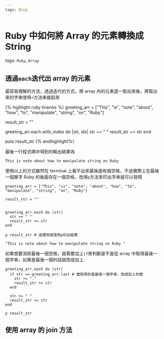 ```yaml
---
tags: Blog
---
```


# Ruby 中如何將 Array 的元素轉換成 String

###### tags: `Ruby`, `Array`

## 透過`each`迭代出 array 的元素

最容易理解的方法，透過迭代的方式，將 array 內的元素逐一取出來後，將取出來的字串使用`+`方法串接起來

{% highlight ruby linenos %}
greeting_arr = ["This", "is", "note", "about", "how", "to", "manipulate", "string", "on", "Ruby"]

result_str = ""

greeting_arr.each.with_index do |str, idx|
str += " "
result_str += str
end

puts result_str
{% endhighlight%}

最後一行程式碼中得到的輸出結果為

```bash=
This is note about how to manipulate string on Ruby
```

使用以上的方式雖然在 terminal 上看不出來最後面有個空格，不過實際上在最後一個單字 Ruby 的後面存在一個空格，改用`p`方法來印出字串就可以發現

```ruby=
greeting_arr = ["This", "is", "note", "about", "how", "to", "manipulate", "string", "on", "Ruby"]

result_str = ""


greeting_arr.each do |str|
  str += " "
  result_str += str
end

p result_str # 這裡改成使用p印出結果
```

```bash=
"This is note about how to manipulate string on Ruby "
```

如果想要消除最後一個空格，就需要加上`if`來判斷是不是從 array 中取得最後一個字串，如果是最後一個的話就改成加上`.`

```ruby=
greeting_arr.each do |str|
  if str == greeting_arr.last # 當取得的是最後一個字串，改成加上句號
    str += "."
    result_str += str
  end

  str += " "
  result_str += str
end

p result_str
```

## 使用 array 的 join 方法
